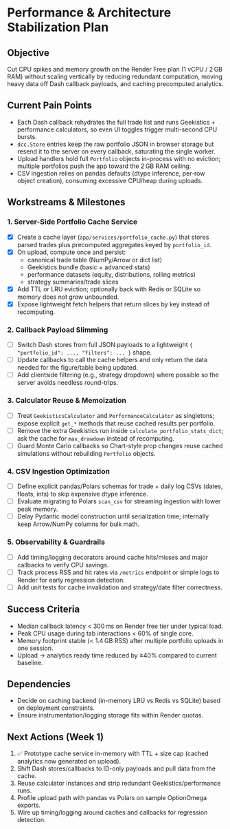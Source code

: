 # Performance & Architecture Stabilization Plan

## Objective
Cut CPU spikes and memory growth on the Render Free plan (1 vCPU / 2 GB RAM) without scaling vertically by reducing redundant computation, moving heavy data off Dash callback payloads, and caching precomputed analytics.

## Current Pain Points
- Each Dash callback rehydrates the full trade list and runs Geekistics + performance calculators, so even UI toggles trigger multi-second CPU bursts.
- `dcc.Store` entries keep the raw portfolio JSON in browser storage but resend it to the server on every callback, saturating the single worker.
- Upload handlers hold full `Portfolio` objects in-process with no eviction; multiple portfolios push the app toward the 2 GB RAM ceiling.
- CSV ingestion relies on pandas defaults (dtype inference, per-row object creation), consuming excessive CPU/heap during uploads.

## Workstreams & Milestones

### 1. Server-Side Portfolio Cache Service
- [x] Create a cache layer (`app/services/portfolio_cache.py`) that stores parsed trades plus precomputed aggregates keyed by `portfolio_id`.
- [x] On upload, compute once and persist:
  - canonical trade table (NumPy/Arrow or dict list)
  - Geekistics bundle (basic + advanced stats)
  - performance datasets (equity, distributions, rolling metrics)
  - strategy summaries/trade slices
- [x] Add TTL or LRU eviction; optionally back with Redis or SQLite so memory does not grow unbounded.
- [x] Expose lightweight fetch helpers that return slices by key instead of recomputing.

### 2. Callback Payload Slimming
- [ ] Switch Dash stores from full JSON payloads to a lightweight `{ "portfolio_id": ..., "filters": ... }` shape.
- [ ] Update callbacks to call the cache helpers and only return the data needed for the figure/table being updated.
- [ ] Add clientside filtering (e.g., strategy dropdown) where possible so the server avoids needless round-trips.

### 3. Calculator Reuse & Memoization
- [ ] Treat `GeekisticsCalculator` and `PerformanceCalculator` as singletons; expose explicit `get_*` methods that reuse cached results per portfolio.
- [ ] Remove the extra Geekistics run inside `calculate_portfolio_stats_dict`; ask the cache for `max_drawdown` instead of recomputing.
- [ ] Guard Monte Carlo callbacks so Chart-style prop changes reuse cached simulations without rebuilding `Portfolio` objects.

### 4. CSV Ingestion Optimization
- [ ] Define explicit pandas/Polars schemas for trade + daily log CSVs (dates, floats, ints) to skip expensive dtype inference.
- [ ] Evaluate migrating to Polars `scan_csv` for streaming ingestion with lower peak memory.
- [ ] Delay Pydantic model construction until serialization time; internally keep Arrow/NumPy columns for bulk math.

### 5. Observability & Guardrails
- [ ] Add timing/logging decorators around cache hits/misses and major callbacks to verify CPU savings.
- [ ] Track process RSS and hit rates via `/metrics` endpoint or simple logs to Render for early regression detection.
- [ ] Add unit tests for cache invalidation and strategy/date filter correctness.

## Success Criteria
- Median callback latency < 300 ms on Render free tier under typical load.
- Peak CPU usage during tab interactions < 60% of single core.
- Memory footprint stable (< 1.4 GB RSS) after multiple portfolio uploads in one session.
- Upload → analytics ready time reduced by ≥40% compared to current baseline.

## Dependencies
- Decide on caching backend (in-memory LRU vs Redis vs SQLite) based on deployment constraints.
- Ensure instrumentation/logging storage fits within Render quotas.

## Next Actions (Week 1)
1. ✅ Prototype cache service in-memory with TTL + size cap (cached analytics now generated on upload).
2. Shift Dash stores/callbacks to ID-only payloads and pull data from the cache.
3. Reuse calculator instances and strip redundant Geekistics/performance runs.
4. Profile upload path with pandas vs Polars on sample OptionOmega exports.
5. Wire up timing/logging around caches and callbacks for regression detection.
